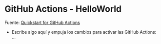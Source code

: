 # GitHub Actions - HelloWorld

Fuente: [Quickstart for GitHub Actions](https://docs.github.com/en/actions/quickstart)

* Escribe algo aquí y empuja los cambios para activar las GitHub Actions: ...
